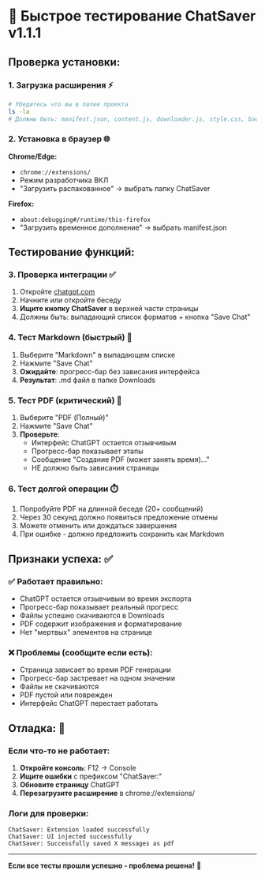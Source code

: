 # 🧪 Быстрое тестирование ChatSaver v1.1.1

## Проверка установки:

### 1. Загрузка расширения ⚡
```bash
# Убедитесь что вы в папке проекта
ls -la
# Должны быть: manifest.json, content.js, downloader.js, style.css, background.js
```

### 2. Установка в браузер 🌐
**Chrome/Edge:**
- `chrome://extensions/` 
- Режим разработчика ВКЛ
- "Загрузить распакованное" → выбрать папку ChatSaver

**Firefox:**
- `about:debugging#/runtime/this-firefox`
- "Загрузить временное дополнение" → выбрать manifest.json

## Тестирование функций:

### 3. Проверка интеграции ✅
1. Откройте [chatgpt.com](https://chatgpt.com)
2. Начните или откройте беседу
3. **Ищите кнопку ChatSaver** в верхней части страницы
4. Должны быть: выпадающий список форматов + кнопка "Save Chat"

### 4. Тест Markdown (быстрый) 📝
1. Выберите "Markdown" в выпадающем списке
2. Нажмите "Save Chat"
3. **Ожидайте**: прогресс-бар без зависания интерфейса
4. **Результат**: .md файл в папке Downloads

### 5. Тест PDF (критический) 📄
1. Выберите "PDF (Полный)" 
2. Нажмите "Save Chat"
3. **Проверьте**: 
   - Интерфейс ChatGPT остается отзывчивым
   - Прогресс-бар показывает этапы
   - Сообщение "Создание PDF (может занять время)..."
   - НЕ должно быть зависания страницы

### 6. Тест долгой операции ⏱️
1. Попробуйте PDF на длинной беседе (20+ сообщений)
2. Через 30 секунд должно появиться предложение отмены
3. Можете отменить или дождаться завершения
4. При ошибке - должно предложить сохранить как Markdown

## Признаки успеха: ✅

### ✅ **Работает правильно:**
- ChatGPT остается отзывчивым во время экспорта
- Прогресс-бар показывает реальный прогресс
- Файлы успешно скачиваются в Downloads
- PDF содержит изображения и форматирование
- Нет "мертвых" элементов на странице

### ❌ **Проблемы (сообщите если есть):**
- Страница зависает во время PDF генерации
- Прогресс-бар застревает на одном значении
- Файлы не скачиваются
- PDF пустой или поврежден
- Интерфейс ChatGPT перестает работать

## Отладка: 🔧

### Если что-то не работает:
1. **Откройте консоль**: F12 → Console
2. **Ищите ошибки** с префиксом "ChatSaver:"
3. **Обновите страницу** ChatGPT
4. **Перезагрузите расширение** в chrome://extensions/

### Логи для проверки:
```
ChatSaver: Extension loaded successfully
ChatSaver: UI injected successfully  
ChatSaver: Successfully saved X messages as pdf
```

---
**Если все тесты прошли успешно - проблема решена!** 🎉 